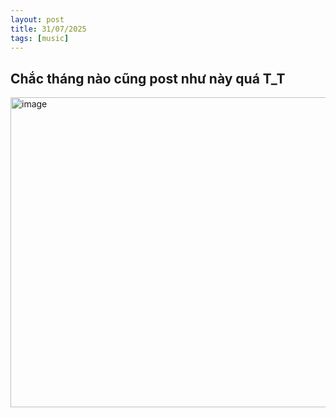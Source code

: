 ```yaml
---
layout: post
title: 31/07/2025
tags: [music]
---
```


## Chắc tháng nào cũng post như này quá T_T

<img width="728" height="496" alt="image" src="https://github.com/user-attachments/assets/191f966e-ab3f-4edc-bdc9-4f2dcdfbb272" />
